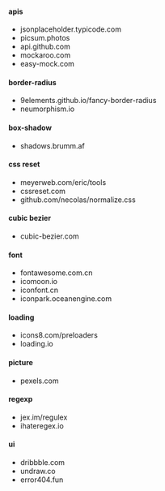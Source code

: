 #### apis

- jsonplaceholder.typicode.com
- picsum.photos
- api.github.com
- mockaroo.com
- easy-mock.com

#### border-radius

- 9elements.github.io/fancy-border-radius
- neumorphism.io

#### box-shadow

- shadows.brumm.af

#### css reset

- meyerweb.com/eric/tools
- cssreset.com
- github.com/necolas/normalize.css

#### cubic bezier

- cubic-bezier.com

#### font

- fontawesome.com.cn
- icomoon.io
- iconfont.cn
- iconpark.oceanengine.com

#### loading

- icons8.com/preloaders
- loading.io

#### picture

- pexels.com

#### regexp

- jex.im/regulex
- ihateregex.io

#### ui

- dribbble.com
- undraw.co
- error404.fun